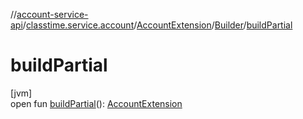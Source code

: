 //[account-service-api](../../../../index.md)/[classtime.service.account](../../index.md)/[AccountExtension](../index.md)/[Builder](index.md)/[buildPartial](build-partial.md)

# buildPartial

[jvm]\
open fun [buildPartial](build-partial.md)(): [AccountExtension](../index.md)
